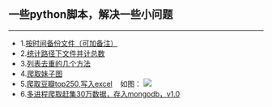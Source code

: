 ## 一些python脚本，解决一些小问题
------------------------------
* 1.[按时间备份文件（可加备注）](https://github.com/afetmin/doWithPython/blob/master/backup_files.py)
* 2.[统计路径下文件并计总数](https://github.com/afetmin/doWithPython/blob/master/count_files.py)
* 3.[列表去重的几个方法](https://github.com/afetmin/doWithPython/blob/master/list_quchong.py)
* 4.[爬取妹子图](https://github.com/afetmin/doWithPython/blob/master/mzitu_sprider.py)
* 5.[爬取豆瓣top250,写入excel](https://github.com/afetmin/doWithPython/blob/master/douban_sprider.py)
    如图： ![](https://github.com/afetmin/doWithPython/blob/master/img/excel%E5%B1%8F%E5%B9%95%E6%88%AA%E5%9B%BE.png)
* 6.[多进程爬取赶集30万数据，存入mongodb，v1.0](https://github.com/afetmin/doWithPython/blob/master/ganji300000.py)
